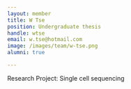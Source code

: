 ```yaml
---
layout: member
title: W Tse
position: Undergraduate thesis
handle: wtse
email: w.tse@hotmail.com
image: /images/team/w-tse.png
alumni: true

---
```


Research Project: Single cell sequencing